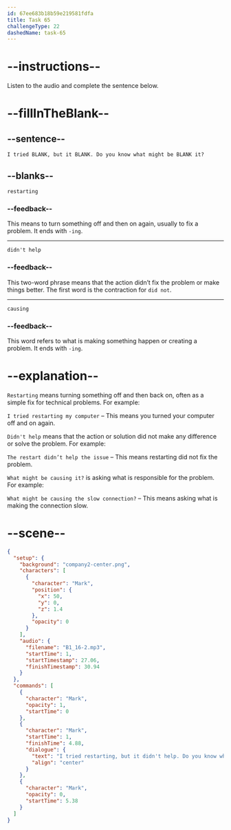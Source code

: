 ```yaml
---
id: 67ee683b18b59e219581fdfa
title: Task 65
challengeType: 22
dashedName: task-65
---
```


<!-- (Audio) Mark: I tried restarting, but it didn't help. Do you know what might be causing it? -->

# --instructions--

Listen to the audio and complete the sentence below.

# --fillInTheBlank--

## --sentence--

`I tried BLANK, but it BLANK. Do you know what might be BLANK it?`

## --blanks--

`restarting`

### --feedback--

This means to turn something off and then on again, usually to fix a problem. It ends with `-ing`.

---

`didn't help`

### --feedback--

This two-word phrase means that the action didn’t fix the problem or make things better. The first word is the contraction for `did not`.

---

`causing`

### --feedback--

This word refers to what is making something happen or creating a problem. It ends with `-ing`.

# --explanation--

`Restarting` means turning something off and then back on, often as a simple fix for technical problems. For example:

`I tried restarting my computer` – This means you turned your computer off and on again.

`Didn't help` means that the action or solution did not make any difference or solve the problem. For example:

`The restart didn’t help the issue` – This means restarting did not fix the problem.

`What might be causing it?` is asking what is responsible for the problem. For example:

`What might be causing the slow connection?` – This means asking what is making the connection slow.

# --scene--

```json
{
  "setup": {
    "background": "company2-center.png",
    "characters": [
      {
        "character": "Mark",
        "position": {
          "x": 50,
          "y": 0,
          "z": 1.4
        },
        "opacity": 0
      }
    ],
    "audio": {
      "filename": "B1_16-2.mp3",
      "startTime": 1,
      "startTimestamp": 27.06,
      "finishTimestamp": 30.94
    }
  },
  "commands": [
    {
      "character": "Mark",
      "opacity": 1,
      "startTime": 0
    },
    {
      "character": "Mark",
      "startTime": 1,
      "finishTime": 4.88,
      "dialogue": {
        "text": "I tried restarting, but it didn't help. Do you know what might be causing it?",
        "align": "center"
      }
    },
    {
      "character": "Mark",
      "opacity": 0,
      "startTime": 5.38
    }
  ]
}
```
